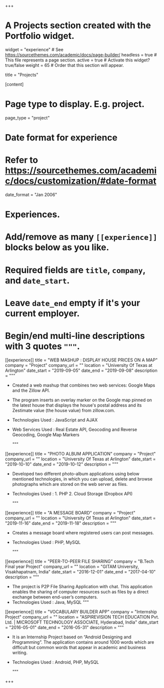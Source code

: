 +++
# A Projects section created with the Portfolio widget.
widget = "experience"  # See https://sourcethemes.com/academic/docs/page-builder/
headless = true  # This file represents a page section.
active = true  # Activate this widget? true/false
weight = 65  # Order that this section will appear.

title = "Projects"


[content]

  # Page type to display. E.g. project.
  page_type = "project"

# Date format for experience

#   Refer to https://sourcethemes.com/academic/docs/customization/#date-format

date_format = "Jan 2006"

# Experiences.

#   Add/remove as many `[[experience]]` blocks below as you like.

#   Required fields are `title`, `company`, and `date_start`.

#   Leave `date_end` empty if it's your current employer.

#   Begin/end multi-line descriptions with 3 quotes `"""`.

[[experience]]
  title = "WEB MASHUP : DISPLAY HOUSE PRICES ON A MAP"
  company = "Project"
  company_url = ""
  location = "University Of Texas at Arlington"
  date_start = "2019-09-05"
  date_end = "2019-09-08"
  description = """

  * Created a web mashup that combines two web services: Google Maps and the Zillow API.

  * The program inserts an overlay marker on the Google map pinned on the latest house that displays the house's postal address and its Zestimate value (the house value) from zillow.com. 

  * Technologies Used : JavaScript and AJAX

  * Web Services Used : Real Estate API, Geocoding and Reverse Geocoding, Google Map Markers

    """

[[experience]]
  title = "PHOTO ALBUM APPLICATION"
  company = "Project"
  company_url = ""
  location = "University Of Texas at Arlington"
  date_start = "2019-10-10"
  date_end = "2019-10-12"
  description = """

  * Developed two different photo-album applications using below mentioned technologies, in which you can upload, delete and browse photographs which are stored on the web server as files.

  * Technologies Used : 1. PHP  2. Cloud Storage (Dropbox API)

    """

[[experience]]
  title = "A MESSAGE BOARD"
  company = "Project"
  company_url = ""
  location = "University Of Texas at Arlington"
  date_start = "2019-11-16"
  date_end = "2019-11-18"
  description = """

  * Creates a message board where registered users can post messages.

  * Technologies Used : PHP, MySQL

    """

[[experience]]
  title = "PEER-TO-PEER FILE SHARING"
  company = "B.Tech Final year Project"
  company_url = ""
  location = "GITAM University, Visakhapatnam, India"
  date_start = "2016-12-01"
  date_end = "2017-04-10"
  description = """  

  * The project is P2P File Sharing Application with chat. This application enables the sharing of computer resources such as files by a direct exchange between end-user’s computers.
  * Technologies Used : Java, MySQL
    """

[[experience]]
  title = "VOCABULARY BUILDER APP"
  company = "Internship Project"
  company_url = ""
  location = "ASPIREVISION TECH EDUCATION Pvt. Ltd. | MICROSOFT TECHNOLOGY ASSOCIATE, Hyderabad, India"
  date_start = "2016-05-01"
  date_end = "2016-05-31"
  description = """

  * It is an Internship Project based on “Android Designing and Programming”. The application contains around 1000 words which are difficult but common words that appear in academic and business writing.

  * Technologies Used : Android, PHP, MySQL
    
    """



+++

